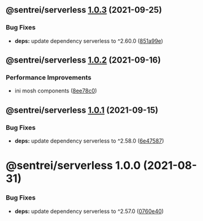 ## @sentrei/serverless [1.0.3](https://github.com/sentrei/sentrei/compare/@sentrei/serverless@1.0.2...@sentrei/serverless@1.0.3) (2021-09-25)

### Bug Fixes

- **deps:** update dependency serverless to ^2.60.0 ([851a99e](https://github.com/sentrei/sentrei/commit/851a99ea8b778cbb9c523d26dd2998df0e1ec3ae))

## @sentrei/serverless [1.0.2](https://github.com/sentrei/sentrei/compare/@sentrei/serverless@1.0.1...@sentrei/serverless@1.0.2) (2021-09-16)

### Performance Improvements

- ini mosh components ([8ee78c0](https://github.com/sentrei/sentrei/commit/8ee78c00d4c6aa2e16c53d2010179e060f797d09))

## @sentrei/serverless [1.0.1](https://github.com/sentrei/sentrei/compare/@sentrei/serverless@1.0.0...@sentrei/serverless@1.0.1) (2021-09-15)

### Bug Fixes

- **deps:** update dependency serverless to ^2.58.0 ([6e47587](https://github.com/sentrei/sentrei/commit/6e475874a6cd20f6e0cdbae548d1b244492c46d4))

# @sentrei/serverless 1.0.0 (2021-08-31)

### Bug Fixes

- **deps:** update dependency serverless to ^2.57.0 ([0760e40](https://github.com/sentrei/sentrei/commit/0760e40419ae350968040cc07fadd6dacb0ca4d3))

